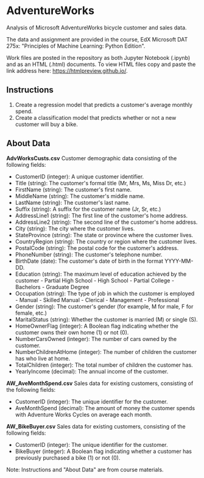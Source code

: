 # AdventureWorks
Analysis of Microsoft AdventureWorks bicycle customer and sales data. 

The data and assignment are provided in the course, EdX Microsoft DAT 275x: "Principles of Machine Learning: Python Edition". 

Work files are posted in the repository as both Jupyter Notebook (.ipynb) and as an HTML (.html) documents. To view HTML files copy and paste the link address here: https://htmlpreview.github.io/.

## Instructions

1. Create a regression model that predicts a customer's average monthly spend.
2. Create a classification model that predicts whether or not a new customer will buy a bike.

## About Data

__AdvWorksCusts.csv__
Customer demographic data consisting of the following fields:

- CustomerID (integer): A unique customer identifier.
- Title (string): The customer's formal title (Mr, Mrs, Ms, Miss Dr, etc.)
- FirstName (string): The customer's first name.
- MiddleName (string): The customer's middle name.
- LastName (string): The customer's last name.
- Suffix (string): A suffix for the customer name (Jr, Sr, etc.)
- AddressLine1 (string): The first line of the customer's home address.
- AddressLine2 (string): The second line of the customer's home address.
- City (string): The city where the customer lives.
- StateProvince (string): The state or province where the customer lives.
- CountryRegion (string): The country or region where the customer lives.
- PostalCode (string): The postal code for the customer's address.
- PhoneNumber (string): The customer's telephone number.
- BirthDate (date): The customer's date of birth in the format YYYY-MM-DD.
- Education (string): The maximum level of education achieved by the customer 
      - Partial High School
      - High School
      - Partial College
      - Bachelors
      - Graduate Degree
- Occupation (string): The type of job in which the customer is employed 
      - Manual
      - Skilled Manual
      - Clerical
      - Management
      - Professional
- Gender (string): The customer's gender (for example, M for male, F for female, etc.)
- MaritalStatus (string): Whether the customer is married (M) or single (S).
- HomeOwnerFlag (integer): A Boolean flag indicating whether the customer owns their own home (1) or not (0).
- NumberCarsOwned (integer): The number of cars owned by the customer.
- NumberChildrenAtHome (integer): The number of children the customer has who live at home.
- TotalChildren (integer): The total number of children the customer has.
- YearlyIncome (decimal): The annual income of the customer.

__AW_AveMonthSpend.csv__
Sales data for existing customers, consisting of the following fields:

- CustomerID (integer): The unique identifier for the customer.
- AveMonthSpend (decimal): The amount of money the customer spends with Adventure Works Cycles on average each month.

__AW_BikeBuyer.csv__
Sales data for existing customers, consisting of the following fields:

- CustomerID (integer): The unique identifier for the customer.
- BikeBuyer (integer): A Boolean flag indicating whether a customer has previously purchased a bike (1) or not (0).

Note: Instructions and "About Data" are from course materials. 
